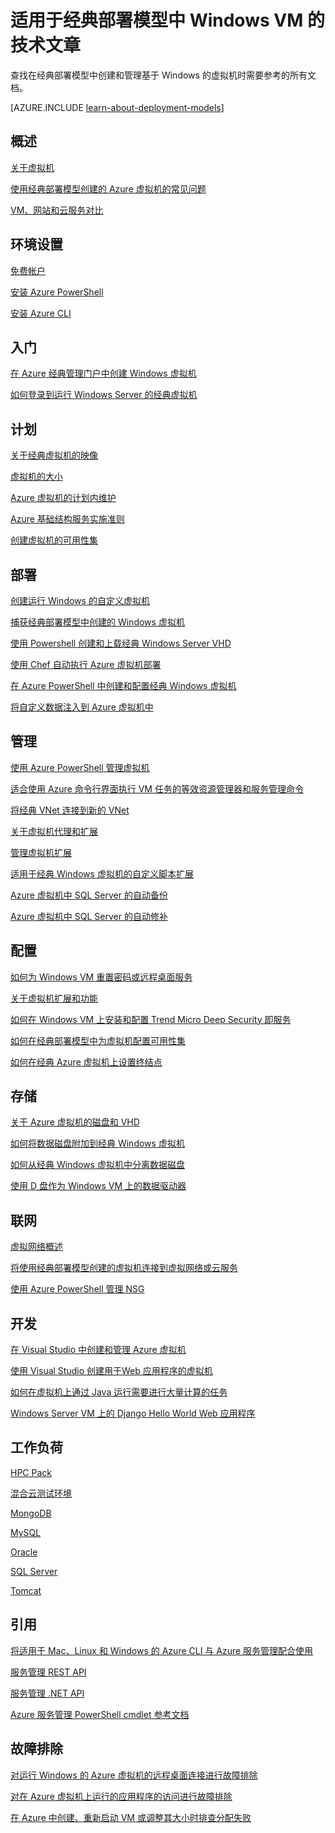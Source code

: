 <properties
   pageTitle="适用于 Azure 中 Windows VM 的技术文章 | Azure"
   description="与 Windows 虚拟机相关的 Azure 文章完整列表"
   services="virtual-machines-windows"
   documentationCenter=""
   authors="dlepow"
   manager="timlt"
   tags="azure-service-management,azure-resource-manager"
   editor=""/>

<tags
	ms.service="virtual-machines-windows"
	ms.date="04/20/2016"
	wacn.date="06/29/2016"/>

# 适用于经典部署模型中 Windows VM 的技术文章


查找在经典部署模型中创建和管理基于 Windows 的虚拟机时需要参考的所有文档。

[AZURE.INCLUDE [learn-about-deployment-models](../includes/learn-about-deployment-models-classic-include.md)]

## 概述

[关于虚拟机](/documentation/articles/virtual-machines-windows-about/)

[使用经典部署模型创建的 Azure 虚拟机的常见问题](/documentation/articles/virtual-machines-windows-classic-faq/)

[VM、网站和云服务对比](/documentation/articles/choose-web-site-cloud-service-vm/)



## 环境设置

[免费帐户](/pricing/1rmb-trial/)
 
[安装 Azure PowerShell](/documentation/articles/powershell-install-configure/)

[安装 Azure CLI](/documentation/articles/xplat-cli-install/)


## 入门

[在 Azure 经典管理门户中创建 Windows 虚拟机](/documentation/articles/virtual-machines-windows-classic-tutorial/)

[如何登录到运行 Windows Server 的经典虚拟机](/documentation/articles/virtual-machines-windows-classic-connect-logon/)




## 计划

[关于经典虚拟机的映像](/documentation/articles/virtual-machines-windows-classic-about-images/)

[虚拟机的大小](/documentation/articles/virtual-machines-windows-sizes/)

[Azure 虚拟机的计划内维护](/documentation/articles/virtual-machines-windows-planned-maintenance/)

[Azure 基础结构服务实施准则](/documentation/articles/virtual-machines-windows-infrastructure-service-guidelines/)

[创建虚拟机的可用性集](/documentation/articles/virtual-machines-windows-classic-configure-availability/)


## 部署

[创建运行 Windows 的自定义虚拟机](/documentation/articles/virtual-machines-windows-classic-createportal/)

[捕获经典部署模型中创建的 Windows 虚拟机](/documentation/articles/virtual-machines-windows-classic-capture-image/)

[使用 Powershell 创建和上载经典 Windows Server VHD](/documentation/articles/virtual-machines-windows-classic-createupload-vhd/)

[使用 Chef 自动执行 Azure 虚拟机部署](/documentation/articles/virtual-machines-windows-chef-automation/)

[在 Azure PowerShell 中创建和配置经典 Windows 虚拟机](/documentation/articles/virtual-machines-windows-classic-create-powershell/)

[将自定义数据注入到 Azure 虚拟机中](/documentation/articles/virtual-machines-windows-classic-inject-custom-data/)


## 管理

[使用 Azure PowerShell 管理虚拟机](/documentation/articles/virtual-machines-windows-classic-manage-psh/)

[适合使用 Azure 命令行界面执行 VM 任务的等效资源管理器和服务管理命令](/documentation/articles/virtual-machines-windows-cli-manage/)

[将经典 VNet 连接到新的 VNet](/documentation/articles/virtual-networks-arm-asm-s2s-howto/)
	
[关于虚拟机代理和扩展](/documentation/articles/virtual-machines-windows-classic-agents-and-extensions/)

[管理虚拟机扩展](/documentation/articles/virtual-machines-windows-classic-manage-extensions/)

[适用于经典 Windows 虚拟机的自定义脚本扩展](/documentation/articles/virtual-machines-windows-classic-extensions-customscript/)

[Azure 虚拟机中 SQL Server 的自动备份](/documentation/articles/virtual-machines-windows-classic-sql-automated-backup/)

[Azure 虚拟机中 SQL Server 的自动修补](/documentation/articles/virtual-machines-windows-classic-sql-automated-patching/)



## 配置

[如何为 Windows VM 重置密码或远程桌面服务](/documentation/articles/virtual-machines-windows-reset-rdp/)

[关于虚拟机扩展和功能](/documentation/articles/virtual-machines-windows-extensions-features/)
	
[如何在 Windows VM 上安装和配置 Trend Micro Deep Security 即服务](/documentation/articles/virtual-machines-windows-classic-install-trend/)

[如何在经典部署模型中为虚拟机配置可用性集](/documentation/articles/virtual-machines-windows-classic-configure-availability/)

[如何在经典 Azure 虚拟机上设置终结点](/documentation/articles/virtual-machines-windows-classic-setup-endpoints/)

## 存储

[关于 Azure 虚拟机的磁盘和 VHD](/documentation/articles/virtual-machines-windows-about-disks-vhds/)
	
[如何将数据磁盘附加到经典 Windows 虚拟机](/documentation/articles/virtual-machines-windows-classic-attach-disk/)

[如何从经典 Windows 虚拟机中分离数据磁盘](/documentation/articles/virtual-machines-windows-classic-detach-disk/)

[使用 D 盘作为 Windows VM 上的数据驱动器](/documentation/articles/virtual-machines-windows-classic-change-drive-letter/)

## 联网

[虚拟网络概述](/documentation/articles/virtual-networks-overview/)

[将使用经典部署模型创建的虚拟机连接到虚拟网络或云服务](/documentation/articles/virtual-machines-windows-classic-connect-vms/)
	
[使用 Azure PowerShell 管理 NSG](/documentation/articles/virtual-networks-create-nsg-classic-ps/)

	

## 开发

[在 Visual Studio 中创建和管理 Azure 虚拟机](/documentation/articles/virtual-machines-windows-classic-manage-visual-studio/)

[使用 Visual Studio 创建用于Web 应用程序的虚拟机](/documentation/articles/virtual-machines-windows-classic-web-app-visual-studio/)

[如何在虚拟机上通过 Java 运行需要进行大量计算的任务](/documentation/articles/virtual-machines-windows-classic-java-run-compute-intensive-task/)

[Windows Server VM 上的 Django Hello World Web 应用程序](/documentation/articles/virtual-machines-windows-classic-python-django-web-app/)
		


## 工作负荷

[HPC Pack](/documentation/articles/virtual-machines-windows-hpcpack-cluster-options/)

[混合云测试环境](/documentation/articles/virtual-machines-windows-classic-hybrid-test-env/)

[MongoDB](/documentation/articles/virtual-machines-windows-classic-install-mongodb/)

[MySQL](/documentation/articles/virtual-machines-windows-classic-mysql-2008r2/)

[Oracle](http://www.oracle.com/technetwork/topics/cloud/faq-1963009.html#support)

[SQL Server](/documentation/articles/virtual-machines-windows-sql-server-iaas-overview/)

[Tomcat](/documentation/articles/virtual-machines-windows-classic-java-run-tomcat-app-server/)

## 引用
[将适用于 Mac、Linux 和 Windows 的 Azure CLI 与 Azure 服务管理配合使用](/documentation/articles/virtual-machines-command-line-tools/)

[服务管理 REST API](https://msdn.microsoft.com/zh-cn/library/azure/ee460799.aspx)

[服务管理 .NET API](https://msdn.microsoft.com/zh-cn/library/azure/mt420161.aspx)

[Azure 服务管理 PowerShell cmdlet 参考文档](https://msdn.microsoft.com/zh-cn/library/azure/dn708504.aspx)


## 故障排除

[对运行 Windows 的 Azure 虚拟机的远程桌面连接进行故障排除](/documentation/articles/virtual-machines-windows-troubleshoot-rdp-connection/)

[对在 Azure 虚拟机上运行的应用程序的访问进行故障排除](/documentation/articles/virtual-machines-windows-troubleshoot-app-connection/)

[在 Azure 中创建、重新启动 VM 或调整其大小时排查分配失败](/documentation/articles/virtual-machines-windows-allocation-failure/)







<!---HONumber=Mooncake_0503_2016-->